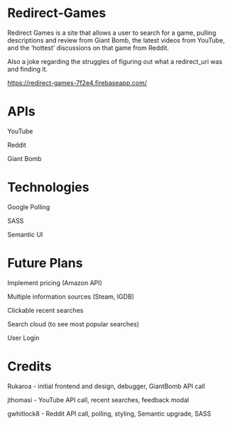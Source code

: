 # Redirect-Games

Redirect Games is a site that allows a user to search for a game, pulling descriptions and review from Giant Bomb, the latest videos from YouTube, and the ‘hottest’ discussions on that game from Reddit.

Also a joke regarding the struggles of figuring out what a redirect_uri was and finding it.

https://redirect-games-7f2e4.firebaseapp.com/

# APIs
YouTube

Reddit

Giant Bomb

# Technologies

Google Polling

SASS

Semantic UI

# Future Plans

Implement pricing (Amazon API)

Multiple information sources (Steam, IGDB)

Clickable recent searches

Search cloud (to see most popular searches)

User Login

# Credits
Rukaroa - initial frontend and design, debugger, GiantBomb API call

jthomasi - YouTube API call, recent searches, feedback modal

gwhitlock8 - Reddit API call, polling, styling, Semantic upgrade, SASS
